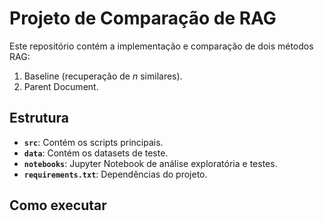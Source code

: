 # Projeto de Comparação de RAG

Este repositório contém a implementação e comparação de dois métodos RAG:
1. Baseline (recuperação de *n* similares).
2. Parent Document.

## Estrutura
- **`src`**: Contém os scripts principais.
- **`data`**: Contém os datasets de teste.
- **`notebooks`**: Jupyter Notebook de análise exploratória e testes.
- **`requirements.txt`**: Dependências do projeto.

## Como executar

